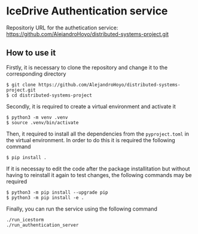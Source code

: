 # IceDrive Authentication service 
Repositoriy URL for the authetication service: https://github.com/AlejandroHoyo/distributed-systems-project.git

## How to use it
Firstly, it is necessary to clone the repository and change it to the corresponding directory
```
$ git clone https://github.com/AlejandroHoyo/distributed-systems-project.git
$ cd distributed-systems-project
```
Secondly, it is required to create a virtual environment and activate it
```
$ python3 -m venv .venv
$ source .venv/bin/activate

```
Then, it required to install all the dependencies from the `pyproject.toml` in the virtual environment. In order to do this it is required the following command

```
$ pip install .
```
If it is necessay to edit the code after the package installitation but without having to reinstall it again to test changes, the following commands may be required

```
$ python3 -m pip install --upgrade pip
$ python3 -m pip install -e .
```

Finally, you can run the service using the following command

```
./run_icestorm
./run_authentication_server

